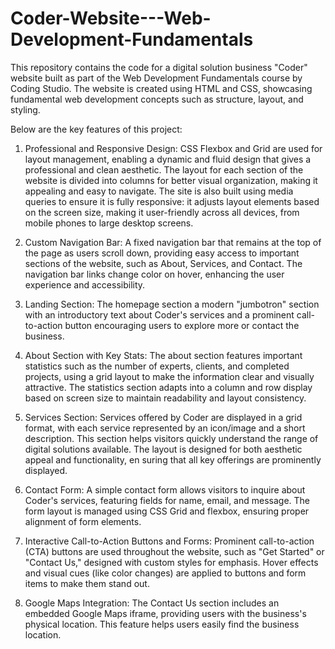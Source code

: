 # Coder-Website---Web-Development-Fundamentals
This repository contains the code for a digital solution business "Coder" website built as part of the Web Development Fundamentals course by Coding Studio. The website is created using HTML and CSS, showcasing fundamental web development concepts such as structure, layout, and styling.

Below are the key features of this project:
1. Professional and Responsive Design:
CSS Flexbox and Grid are used for layout management, enabling a dynamic and fluid design that gives a professional and clean aesthetic. The layout for each section of the website is divided into columns for better visual organization, making it appealing and easy to navigate. The site is also built using media queries to ensure it is fully responsive: it adjusts layout elements based on the screen size, making it user-friendly across all devices, from mobile phones to large desktop screens.

2. Custom Navigation Bar:
A fixed navigation bar that remains at the top of the page as users scroll down, providing easy access to important sections of the website, such as About, Services, and Contact. The navigation bar links change color on hover, enhancing the user experience and accessibility.

3. Landing Section:
The homepage section a modern "jumbotron" section with an introductory text about Coder's services and a prominent call-to-action button encouraging users to explore more or contact the business.

4. About Section with Key Stats:
The about section features important statistics such as the number of experts, clients, and completed projects, using a grid layout to make the information clear and visually attractive. The statistics section adapts into a column and row display based on screen size to maintain readability and layout consistency.

5. Services Section:
Services offered by Coder are displayed in a grid format, with each service represented by an icon/image and a short description. This section helps visitors quickly understand the range of digital solutions available. The layout is designed for both aesthetic appeal and functionality, en suring that all key offerings are prominently displayed.

6. Contact Form: A simple contact form allows visitors to inquire about Coder's services, featuring fields for name, email, and message. The form layout is managed using CSS Grid and flexbox, ensuring proper alignment of form elements.

7. Interactive Call-to-Action Buttons and Forms: Prominent call-to-action (CTA) buttons are used throughout the website, such as "Get Started" or "Contact Us," designed with custom styles for emphasis. Hover effects and visual cues (like color changes) are applied to buttons and form items to make them stand out.

8. Google Maps Integration:  The Contact Us section includes an embedded Google Maps iframe, providing users with the business's physical location. This feature helps users easily find the business location.

